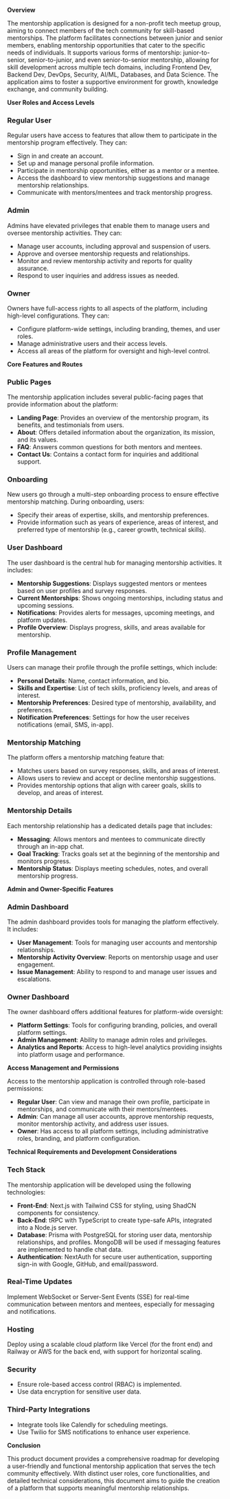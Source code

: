 **Overview**

The mentorship application is designed for a non-profit tech meetup group, aiming to connect members of the tech community for skill-based mentorships. The platform facilitates connections between junior and senior members, enabling mentorship opportunities that cater to the specific needs of individuals. It supports various forms of mentorship: junior-to-senior, senior-to-junior, and even senior-to-senior mentorship, allowing for skill development across multiple tech domains, including Frontend Dev, Backend Dev, DevOps, Security, AI/ML, Databases, and Data Science. The application aims to foster a supportive environment for growth, knowledge exchange, and community building.

**User Roles and Access Levels**

### Regular User

Regular users have access to features that allow them to participate in the mentorship program effectively. They can:

- Sign in and create an account.
- Set up and manage personal profile information.
- Participate in mentorship opportunities, either as a mentor or a mentee.
- Access the dashboard to view mentorship suggestions and manage mentorship relationships.
- Communicate with mentors/mentees and track mentorship progress.

### Admin

Admins have elevated privileges that enable them to manage users and oversee mentorship activities. They can:

- Manage user accounts, including approval and suspension of users.
- Approve and oversee mentorship requests and relationships.
- Monitor and review mentorship activity and reports for quality assurance.
- Respond to user inquiries and address issues as needed.

### Owner

Owners have full-access rights to all aspects of the platform, including high-level configurations. They can:

- Configure platform-wide settings, including branding, themes, and user roles.
- Manage administrative users and their access levels.
- Access all areas of the platform for oversight and high-level control.

**Core Features and Routes**

### Public Pages

The mentorship application includes several public-facing pages that provide information about the platform:

- **Landing Page**: Provides an overview of the mentorship program, its benefits, and testimonials from users.
- **About**: Offers detailed information about the organization, its mission, and its values.
- **FAQ**: Answers common questions for both mentors and mentees.
- **Contact Us**: Contains a contact form for inquiries and additional support.

### Onboarding

New users go through a multi-step onboarding process to ensure effective mentorship matching. During onboarding, users:

- Specify their areas of expertise, skills, and mentorship preferences.
- Provide information such as years of experience, areas of interest, and preferred type of mentorship (e.g., career growth, technical skills).

### User Dashboard

The user dashboard is the central hub for managing mentorship activities. It includes:

- **Mentorship Suggestions**: Displays suggested mentors or mentees based on user profiles and survey responses.
- **Current Mentorships**: Shows ongoing mentorships, including status and upcoming sessions.
- **Notifications**: Provides alerts for messages, upcoming meetings, and platform updates.
- **Profile Overview**: Displays progress, skills, and areas available for mentorship.

### Profile Management

Users can manage their profile through the profile settings, which include:

- **Personal Details**: Name, contact information, and bio.
- **Skills and Expertise**: List of tech skills, proficiency levels, and areas of interest.
- **Mentorship Preferences**: Desired type of mentorship, availability, and preferences.
- **Notification Preferences**: Settings for how the user receives notifications (email, SMS, in-app).

### Mentorship Matching

The platform offers a mentorship matching feature that:

- Matches users based on survey responses, skills, and areas of interest.
- Allows users to review and accept or decline mentorship suggestions.
- Provides mentorship options that align with career goals, skills to develop, and areas of interest.

### Mentorship Details

Each mentorship relationship has a dedicated details page that includes:

- **Messaging**: Allows mentors and mentees to communicate directly through an in-app chat.
- **Goal Tracking**: Tracks goals set at the beginning of the mentorship and monitors progress.
- **Mentorship Status**: Displays meeting schedules, notes, and overall mentorship progress.

**Admin and Owner-Specific Features**

### Admin Dashboard

The admin dashboard provides tools for managing the platform effectively. It includes:

- **User Management**: Tools for managing user accounts and mentorship relationships.
- **Mentorship Activity Overview**: Reports on mentorship usage and user engagement.
- **Issue Management**: Ability to respond to and manage user issues and escalations.

### Owner Dashboard

The owner dashboard offers additional features for platform-wide oversight:

- **Platform Settings**: Tools for configuring branding, policies, and overall platform settings.
- **Admin Management**: Ability to manage admin roles and privileges.
- **Analytics and Reports**: Access to high-level analytics providing insights into platform usage and performance.

**Access Management and Permissions**

Access to the mentorship application is controlled through role-based permissions:

- **Regular User**: Can view and manage their own profile, participate in mentorships, and communicate with their mentors/mentees.
- **Admin**: Can manage all user accounts, approve mentorship requests, monitor mentorship activity, and address user issues.
- **Owner**: Has access to all platform settings, including administrative roles, branding, and platform configuration.

**Technical Requirements and Development Considerations**

### Tech Stack

The mentorship application will be developed using the following technologies:

- **Front-End**: Next.js with Tailwind CSS for styling, using ShadCN components for consistency.
- **Back-End**: tRPC with TypeScript to create type-safe APIs, integrated into a Node.js server.
- **Database**: Prisma with PostgreSQL for storing user data, mentorship relationships, and profiles. MongoDB will be used if messaging features are implemented to handle chat data.
- **Authentication**: NextAuth for secure user authentication, supporting sign-in with Google, GitHub, and email/password.

### Real-Time Updates

Implement WebSocket or Server-Sent Events (SSE) for real-time communication between mentors and mentees, especially for messaging and notifications.

### Hosting

Deploy using a scalable cloud platform like Vercel (for the front end) and Railway or AWS for the back end, with support for horizontal scaling.

### Security

- Ensure role-based access control (RBAC) is implemented.
- Use data encryption for sensitive user data.

### Third-Party Integrations

- Integrate tools like Calendly for scheduling meetings.
- Use Twilio for SMS notifications to enhance user experience.

**Conclusion**

This product document provides a comprehensive roadmap for developing a user-friendly and functional mentorship application that serves the tech community effectively. With distinct user roles, core functionalities, and detailed technical considerations, this document aims to guide the creation of a platform that supports meaningful mentorship relationships.

